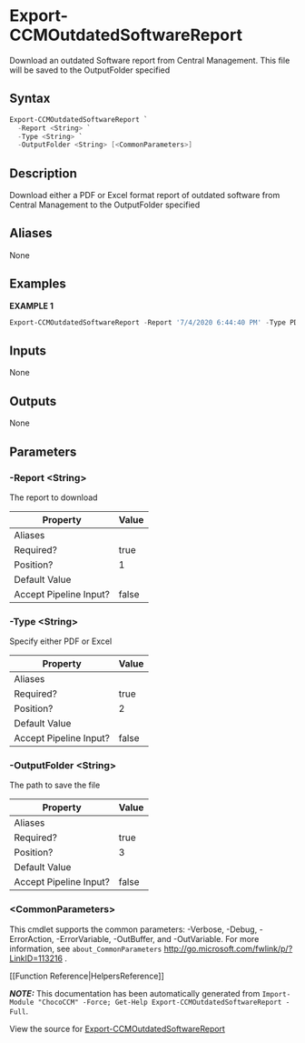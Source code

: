 ﻿# Export-CCMOutdatedSoftwareReport

<!-- This documentation is automatically generated from /Export-CCMOutdatedSoftwareReport.ps1 using GenerateDocs.ps1. Contributions are welcome at the original location(s). -->

Download an outdated Software report from Central Management. This file will be saved to the OutputFolder specified

## Syntax

~~~powershell
Export-CCMOutdatedSoftwareReport `
  -Report <String> `
  -Type <String> `
  -OutputFolder <String> [<CommonParameters>]
~~~

## Description

Download either a PDF or Excel format report of outdated software from Central Management to the OutputFolder specified


## Aliases

None

## Examples

 **EXAMPLE 1**

~~~powershell
Export-CCMOutdatedSoftwareReport -Report '7/4/2020 6:44:40 PM' -Type PDF -OutputFolder C:\CCMReports

~~~ 

## Inputs

None

## Outputs

None

## Parameters

###  -Report &lt;String&gt;
The report to download

Property               | Value
---------------------- | -----
Aliases                | 
Required?              | true
Position?              | 1
Default Value          | 
Accept Pipeline Input? | false
 
###  -Type &lt;String&gt;
Specify either PDF or Excel

Property               | Value
---------------------- | -----
Aliases                | 
Required?              | true
Position?              | 2
Default Value          | 
Accept Pipeline Input? | false
 
###  -OutputFolder &lt;String&gt;
The path to save the file

Property               | Value
---------------------- | -----
Aliases                | 
Required?              | true
Position?              | 3
Default Value          | 
Accept Pipeline Input? | false
 
### &lt;CommonParameters&gt;

This cmdlet supports the common parameters: -Verbose, -Debug, -ErrorAction, -ErrorVariable, -OutBuffer, and -OutVariable. For more information, see `about_CommonParameters` http://go.microsoft.com/fwlink/p/?LinkID=113216 .



[[Function Reference|HelpersReference]]

***NOTE:*** This documentation has been automatically generated from `Import-Module "ChocoCCM" -Force; Get-Help Export-CCMOutdatedSoftwareReport -Full`.

View the source for [Export-CCMOutdatedSoftwareReport](/Export-CCMOutdatedSoftwareReport.ps1)
